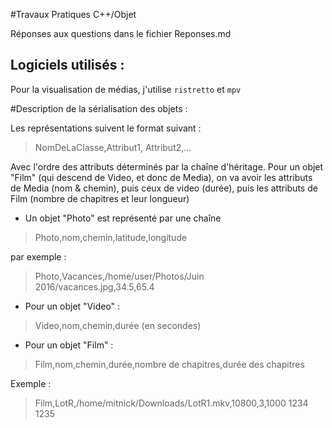 #Travaux Pratiques C++/Objet

Réponses aux questions dans le fichier Reponses.md

## Logiciels utilisés :

Pour la visualisation de médias, j'utilise `ristretto` et `mpv`



#Description de la sérialisation des objets :

Les représentations suivent le format suivant :

> NomDeLaClasse,Attribut1, Attribut2,...

Avec l'ordre des attributs déterminés par la chaîne d'héritage.
Pour un objet "Film" (qui descend de Video, et donc de Media),
on va avoir les attributs de Media (nom & chemin), puis ceux de video
(durée), puis les attributs de Film (nombre de chapitres et leur longueur)


* Un objet "Photo" est représenté par une chaîne

> Photo,nom,chemin,latitude,longitude
	
par exemple :

> Photo,Vacances,/home/user/Photos/Juin 2016/vacances.jpg,34.5,65.4

* Pour un objet "Video" :

> Video,nom,chemin,durée (en secondes)

* Pour un objet "Film" :

> Film,nom,chemin,durée,nombre de chapitres,durée des chapitres

Exemple : 

> Film,LotR,/home/mitnick/Downloads/LotR1.mkv,10800,3,1000 1234 1235


	
